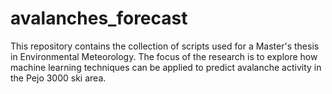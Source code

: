 # avalanches_forecast
This repository contains the collection of scripts used for a Master's thesis in Environmental Meteorology. The focus of the research is to explore how machine learning techniques can be applied to predict avalanche activity in the Pejo 3000 ski area.

